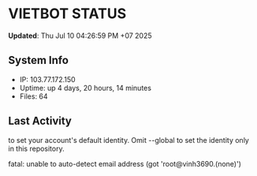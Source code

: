 # VIETBOT STATUS
**Updated**: Thu Jul 10 04:26:59 PM +07 2025

## System Info
- IP: 103.77.172.150
- Uptime: up 4 days, 20 hours, 14 minutes
- Files: 64

## Last Activity

to set your account's default identity.
Omit --global to set the identity only in this repository.

fatal: unable to auto-detect email address (got 'root@vinh3690.(none)')
